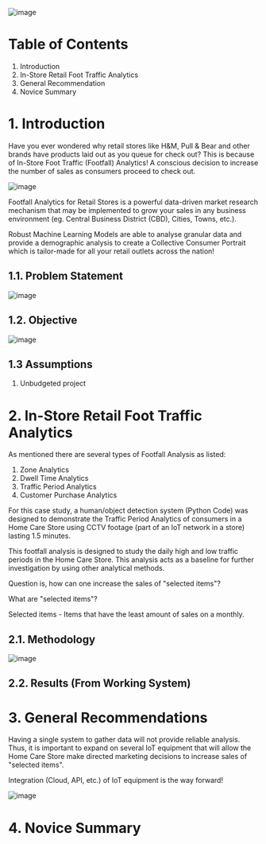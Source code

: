 ![image](https://user-images.githubusercontent.com/87763082/126652641-53e34715-e0a1-4fdc-b0a1-9f3ceb9b12cf.png)

# Table of Contents 
1. Introduction 
2. In-Store Retail Foot Traffic Analytics
3. General Recommendation
4. Novice Summary 

# 1. Introduction

Have you ever wondered why retail stores like H&M, Pull & Bear and other brands have products laid out as you queue for check out? This is because of In-Store Foot Traffic (Footfall) Analytics! A conscious decision to increase the number of sales as consumers proceed to check out.

![image](https://user-images.githubusercontent.com/87763082/126803209-29d938fb-684c-414b-9edc-625844d1b52b.png)

Footfall Analytics for Retail Stores is a powerful data-driven market research mechanism that may be implemented to grow your sales in any business environment (eg. Central Business District (CBD), Cities, Towns, etc.).

Robust Machine Learning Models are able to analyse granular data and provide a demographic analysis to create a Collective Consumer Portrait which is tailor-made for all your retail outlets across the nation!

## 1.1. Problem Statement

![image](https://user-images.githubusercontent.com/87763082/126859625-03b22c9e-ef5c-4bf9-b3ae-9ebb51157fbb.png)

## 1.2. Objective 

![image](https://user-images.githubusercontent.com/87763082/126859703-a8159899-0caf-4ac1-a779-82fe1dbb1add.png)

## 1.3 Assumptions 

1. Unbudgeted project

# 2. In-Store Retail Foot Traffic Analytics 
As mentioned there are several types of Footfall Analysis as listed: 

1. Zone Analytics 
2. Dwell Time Analytics 
3. Traffic Period Analytics 
4. Customer Purchase Analytics 

For this case study, a human/object detection system (Python Code) was designed to demonstrate the Traffic Period Analytics of consumers in a Home Care Store using CCTV footage (part of an IoT network in a store) lasting 1.5 minutes. 

This footfall analysis is designed to study the daily high and low traffic periods in the Home Care Store. This analysis acts as a baseline for further investigation by using other analytical methods. 

Question is, how can one increase the sales of "selected items"?

What are "selected items"? 

Selected items - Items that have the least amount of sales on a monthly. 

## 2.1. Methodology

![image](https://user-images.githubusercontent.com/87763082/126859612-6ec7990e-c8ac-4632-b41e-b7b56208c6cc.png)

## 2.2. Results (From Working System)

# 3. General Recommendations

Having a single system to gather data will not provide reliable analysis. Thus, it is important to expand on several IoT equipment that will allow the Home Care Store make directed marketing decisions to increase sales of "selected items". 

 Integration (Cloud, API, etc.) of IoT equipment is the way forward! 

![image](https://user-images.githubusercontent.com/87763082/126858833-254966e1-7fa4-480b-8dc7-b90cd95e6648.png)

# 4. Novice Summary 

